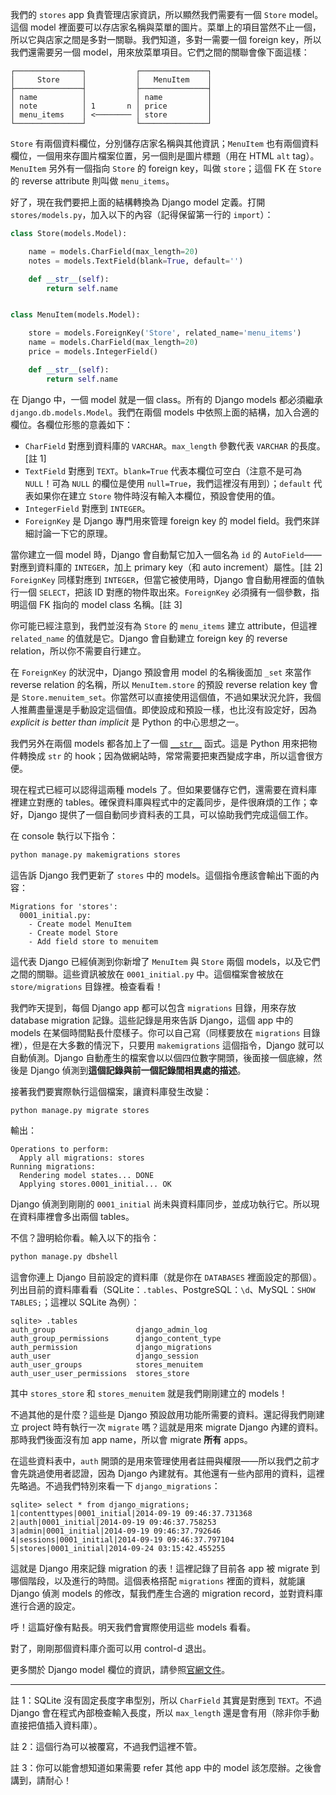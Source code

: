 我們的 `stores` app 負責管理店家資訊，所以顯然我們需要有一個 `Store` model。這個 model 裡面要可以存店家名稱與菜單的圖片。菜單上的項目當然不止一個，所以它與店家之間是多對一關聯。我們知道，多對一需要一個 foreign key，所以我們還需要另一個 model，用來放菜單項目。它們之間的關聯會像下面這樣：

    ┌───────────────┐           ┌───────────────┐
    │     Store     │           │   MenuItem    │
    ├───────────────┤           ├───────────────┤
    │ name          │           │ name          │
    │ note          │ 1       n │ price         │
    │ menu_items    │ <──────── │ store         │
    └───────────────┘           └───────────────┘

`Store` 有兩個資料欄位，分別儲存店家名稱與其他資訊；`MenuItem` 也有兩個資料欄位，一個用來存圖片檔案位置，另一個則是圖片標題（用在 HTML `alt` tag）。`MenuItem` 另外有一個指向 `Store` 的 foreign key，叫做 `store`；這個 FK 在 `Store` 的 reverse attribute 則叫做 `menu_items`。

好了，現在我們要把上面的結構轉換為 Django model 定義。打開 `stores/models.py`，加入以下的內容（記得保留第一行的 `import`）：

```python
class Store(models.Model):

    name = models.CharField(max_length=20)
    notes = models.TextField(blank=True, default='')

    def __str__(self):
        return self.name


class MenuItem(models.Model):

    store = models.ForeignKey('Store', related_name='menu_items')
    name = models.CharField(max_length=20)
    price = models.IntegerField()

    def __str__(self):
        return self.name
```

在 Django 中，一個 model 就是一個 class。所有的 Django models 都必須繼承 `django.db.models.Model`。我們在兩個 models 中依照上面的結構，加入合適的欄位。各欄位形態的意義如下：

* `CharField` 對應到資料庫的 `VARCHAR`。`max_length` 參數代表 `VARCHAR` 的長度。[註 1]
* `TextField` 對應到 `TEXT`。`blank=True` 代表本欄位可空白（注意不是可為 `NULL`！可為 `NULL` 的欄位是使用 `null=True`，我們這裡沒有用到）；`default` 代表如果你在建立 `Store` 物件時沒有輸入本欄位，預設會使用的值。
* `IntegerField` 對應到 `INTEGER`。
* `ForeignKey` 是 Django 專門用來管理 foreign key 的 model field。我們來詳細討論一下它的原理。

當你建立一個 model 時，Django 會自動幫它加入一個名為 `id` 的 `AutoField`——對應到資料庫的 `INTEGER`，加上 primary key（和 auto increment）屬性。[註 2] `ForeignKey` 同樣對應到 `INTEGER`，但當它被使用時，Django 會自動用裡面的值執行一個 `SELECT`，把該 ID 對應的物件取出來。`ForeignKey` 必須擁有一個參數，指明這個 FK 指向的 model class 名稱。[註 3]

你可能已經注意到，我們並沒有為 `Store` 的 `menu_items` 建立 attribute，但這裡 `related_name` 的值就是它。Django 會自動建立 foreign key 的 reverse relation，所以你不需要自行建立。

在 `ForeignKey` 的狀況中，Django 預設會用 model 的名稱後面加 `_set` 來當作 reverse relation 的名稱，所以 `MenuItem.store` 的預設 reverse relation key 會是 `Store.menuitem_set`。你當然可以直接使用這個值，不過如果狀況允許，我個人推薦盡量還是手動設定這個值。即使設成和預設一樣，也比沒有設定好，因為 *explicit is better than implicit* 是 Python 的中心思想之一。

我們另外在兩個 models 都各加上了一個 [`__str__`](https://docs.python.org/3/reference/datamodel.html#object.__str__) 函式。這是 Python 用來把物件轉換成 `str` 的 hook；因為做網站時，常常需要把東西變成字串，所以這會很方便。

現在程式已經可以認得這兩種 models 了。但如果要儲存它們，還需要在資料庫裡建立對應的 tables。確保資料庫與程式中的定義同步，是件很麻煩的工作；幸好，Django 提供了一個自動同步資料表的工具，可以協助我們完成這個工作。

在 console 執行以下指令：

```bash
python manage.py makemigrations stores
```

這告訴 Django 我們更新了 `stores` 中的 models。這個指令應該會輸出下面的內容：

```
Migrations for 'stores':
  0001_initial.py:
    - Create model MenuItem
    - Create model Store
    - Add field store to menuitem
```

這代表 Django 已經偵測到你新增了 `MenuItem` 與 `Store` 兩個 models，以及它們之間的關聯。這些資訊被放在 `0001_initial.py` 中。這個檔案會被放在 `store/migrations` 目錄裡。檢查看看！

我們昨天提到，每個 Django app 都可以包含 `migrations` 目錄，用來存放 database migration 記錄。這些記錄是用來告訴 Django，這個 app 中的 models 在某個時間點長什麼樣子。你可以自己寫（同樣要放在 `migrations` 目錄裡），但是在大多數的情況下，只要用 `makemigrations` 這個指令，Django 就可以自動偵測。Django 自動產生的檔案會以以個四位數字開頭，後面接一個底線，然後是 Django 偵測到**這個記錄與前一個記錄間相異處的描述**。

接著我們要實際執行這個檔案，讓資料庫發生改變：

```bash
python manage.py migrate stores
```

輸出：

```
Operations to perform:
  Apply all migrations: stores
Running migrations:
  Rendering model states... DONE
  Applying stores.0001_initial... OK
```

Django 偵測到剛剛的 `0001_initial` 尚未與資料庫同步，並成功執行它。所以現在資料庫裡會多出兩個 tables。

不信？證明給你看。輸入以下的指令：

```bash
python manage.py dbshell
```

這會你連上 Django 目前設定的資料庫（就是你在 `DATABASES` 裡面設定的那個）。列出目前的資料庫看看（SQLite：`.tables`、PostgreSQL：`\d`、MySQL：`SHOW TABLES;`；這裡以 SQLite 為例）：

```
sqlite> .tables
auth_group                  django_admin_log
auth_group_permissions      django_content_type
auth_permission             django_migrations
auth_user                   django_session
auth_user_groups            stores_menuitem
auth_user_user_permissions  stores_store
```

其中 `stores_store` 和 `stores_menuitem` 就是我們剛剛建立的 models！

不過其他的是什麼？這些是 Django 預設啟用功能所需要的資料。還記得我們剛建立 project 時有執行一次 `migrate` 嗎？這就是用來 migrate Django 內建的資料。那時我們後面沒有加 app name，所以會 migrate **所有** apps。

在這些資料表中，`auth` 開頭的是用來管理使用者註冊與權限——所以我們之前才會先跳過使用者認證，因為 Django 內建就有。其他還有一些內部用的資料，這裡先略過。不過我們特別來看一下 `django_migrations`：

```
sqlite> select * from django_migrations;
1|contenttypes|0001_initial|2014-09-19 09:46:37.731368
2|auth|0001_initial|2014-09-19 09:46:37.758253
3|admin|0001_initial|2014-09-19 09:46:37.792646
4|sessions|0001_initial|2014-09-19 09:46:37.797104
5|stores|0001_initial|2014-09-24 03:15:42.455255
```

這就是 Django 用來記錄 migration 的表！這裡記錄了目前各 app 被 migrate 到哪個階段，以及進行的時間。這個表格搭配 `migrations` 裡面的資料，就能讓 Django 偵測 models 的修改，幫我們產生合適的 migration record，並對資料庫進行合適的設定。

呼！這篇好像有點長。明天我們會實際使用這些 models 看看。

對了，剛剛那個資料庫介面可以用 control-d 退出。


更多關於 Django model 欄位的資訊，請參照[官網文件](https://docs.djangoproject.com/en/1.7/ref/models/fields/)。

---

註 1：SQLite 沒有固定長度字串型別，所以 `CharField` 其實是對應到 `TEXT`。不過 Django 會在程式內部檢查輸入長度，所以 `max_length` 還是會有用（除非你手動直接把值插入資料庫）。

註 2：這個行為可以被覆寫，不過我們這裡不管。

註 3：你可以能會想知道如果需要 refer 其他 app 中的 model 該怎麼辦。之後會講到，請耐心！
